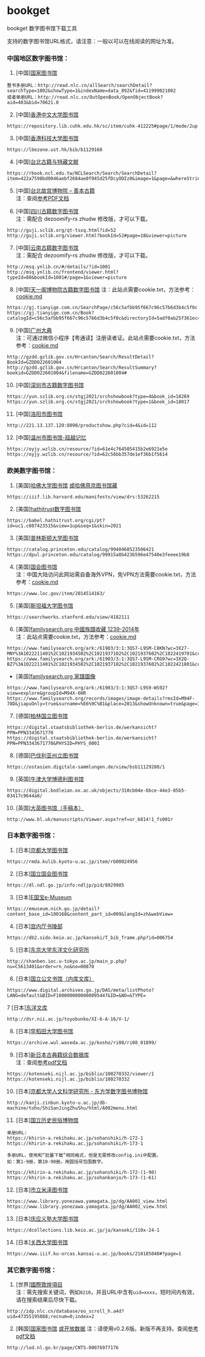# bookget
bookget 数字图书馆下载工具

支持的数字图书馆URL格式，请注意：一般以可以在线阅读的网址为准。
### 中国地区数字图书馆：
1. [中国][国家图书馆](http://read.nlc.cn/thematDataSearch/toGujiIndex)
```
整书多册URL：http://read.nlc.cn/allSearch/searchDetail?searchType=1002&showType=1&indexName=data_892&fid=411999021002
或者单册URL：http://read.nlc.cn/OutOpenBook/OpenObjectBook?aid=403&bid=70621.0
```

2. [中国][香港中文大学图书馆](https://repository.lib.cuhk.edu.hk/sc/collection)
```
https://repository.lib.cuhk.edu.hk/sc/item/cuhk-412225#page/1/mode/2up
```

3. [中国][香港科技大学图书馆](https://lbezone.ust.hk/)
```
https://lbezone.ust.hk/bib/b1129168
```

4. [中国][台北古籍与特藏文献](https://rbook.ncl.edu.tw/NCLSearch)
```
https://rbook.ncl.edu.tw/NCLSearch/Search/SearchDetail?item=422a7598bd0046aebf2684ae0f945d25fDcyODIz0&image=1&page=&whereString=&sourceWhereString=&SourceID=
```

5. [中国][台北故宫博物院 – 善本古籍 ](https://rbk-doc.npm.edu.tw/)   
   注：查阅[参考PDF文档](/doc/pdf/05.%E4%BD%BF%E7%94%A8bookget%E4%B8%8B%E8%BD%BD%E5%8F%B0%E5%8C%97%E6%95%85%E5%AE%AB%E5%8D%9A%E7%89%A9%E9%99%A2%E5%96%84%E6%9C%AC%E5%8F%A4%E7%B1%8D.pdf)

6. [中国][四川古籍数字图书馆](http://guji.sclib.org/qt-zxsk.html)   
   注：需配合 dezoomify-rs zhudw 修改版，才可以下载。
```
http://guji.sclib.org/qt-tsxq.html?id=52
http://guji.sclib.org/viewer.html?bookId=52#page=18&viewer=picture
```

7. [中国][云南古籍数字图书馆](http://msq.ynlib.cn/)   
   注：需配合 dezoomify-rs zhudw 修改版，才可以下载。
```
http://msq.ynlib.cn/#/details/?id=1001
http://msq.ynlib.cn/frontend/viewer.html?typeId=80&bookId=1001#/page=1&viewer=picture
```

8. [中国][天一阁博物院古籍数字图书馆](https://gj.tianyige.com.cn/)
   注：此站点需要cookie.txt，方法参考：[cookie.md](cookie.md)
```
https://gj.tianyige.com.cn/SearchPage/c56c5afbb95f667c96c57b6d3b4c5f0c
https://gj.tianyige.com.cn/Book?catalogId=c56c5afbb95f667c96c57b6d3b4c5f0c&directoryId=5adf0ab25f361ec4c96205023079c8b9&fascicleId=c3e3ee09cfbb2059c586207344310943
```

9. [中国][广州大典](http://gzdd.gzlib.gov.cn/Hrcanton/)   
   注：可通过微信小程序【粤通读】注册读者证。此站点需要cookie.txt，方法参考：[cookie.md](cookie.md)
```
http://gzdd.gzlib.gov.cn/Hrcanton/Search/ResultDetail?BookId=GZDD022601004
http://gzdd.gzlib.gov.cn/Hrcanton/Search/ResultSummary?bookid=GZDD022601004&filename=GZDD022601004#
```

10. [中国][深圳市古籍数字图书馆](https://yun.szlib.org.cn/stgj2021/)
```
https://yun.szlib.org.cn/stgj2021/srchshowbook?type=4&book_id=18269  
https://yun.szlib.org.cn/stgj2021/srchshowbook?type=1&book_id=18017
```

11. [中国][洛阳市图书馆](http://221.13.137.120:8090/index.php)
```
http://221.13.137.120:8090/productshow.php?cid=4&id=112
```

12. [中国][温州市图书馆-瓯越记忆](https://oyjy.wzlib.cn/pdf/)
```
https://oyjy.wzlib.cn/resource/?id=61e4c764505415b2e6921e5e
https://oyjy.wzlib.cn/resource/?id=62c56bb357de1ef36b1f5614
```

### 欧美数字图书馆：
1. [美国][哈佛大学图书馆](https://hollis.harvard.edu/) [或哈佛燕京图书馆藏](https://gj.library.sh.cn/org/harvard)   
```
https://iiif.lib.harvard.edu/manifests/view/drs:53262215
```

2. [美国][hathitrust数字图书馆](https://www.hathitrust.org/)
```
https://babel.hathitrust.org/cgi/pt?id=uc1.c087423515&view=1up&seq=1&skin=2021
```

3. [美国][普林斯顿大学图书馆](https://library.princeton.edu/)
```
https://catalog.princeton.edu/catalog/9940468523506421
https://dpul.princeton.edu/catalog/99915a8b423b596e47540e3feeee19b8
```

4. [美国][国会图书馆](https://www.loc.gov/collections/chinese-rare-books/)   
   注：中国大陆访问此网站需自备海外VPN，免VPN方法需要cookie.txt，方法参考：[cookie.md](cookie.md)
```
https://www.loc.gov/item/2014514163/
```

5. [美国][斯坦福大学图书馆](https://searchworks.stanford.edu/?f%5Baccess_facet%5D%5B%5D=Online&f%5Bbuilding_facet%5D%5B%5D=East+Asia&f%5Bformat_main_ssim%5D%5B%5D=Book&f%5Blanguage%5D%5B%5D=Chinese&utf8=%E2%9C%93)
```
https://searchworks.stanford.edu/view/4182111   
```

6. [美国][familysearch.org 中國族譜收藏 1239-2014年](https://www.familysearch.org/search/collection/1787988)   
   注：此站点需要cookie.txt，方法参考：[cookie.md](cookie.md)
```
https://www.familysearch.org/ark:/61903/3:1:3QS7-L9SM-C8KN?wc=3X27-MNY%3A1022211401%2C1021934502%2C1021937102%2C1021937602%2C1022419701&cc=1787988
https://www.familysearch.org/ark:/61903/3:1:3QS7-L9SM-CRG9?wc=3X2Q-BZ7%3A1022211401%2C1021934502%2C1021937102%2C1021937602%2C1022421801&cc=1787988
```
- [美国][familysearch.org 家譜圖像](https://www.familysearch.org/records/images/)
```
https://www.familysearch.org/ark:/61903/3:1:3QS7-L9S9-WS92?view=explore&groupId=M94X-6HR
https://www.familysearch.org/records/images/image-details?rmsId=M94F-78D&jiapuOnly=true&surname=%E6%9C%B1&place=2013&showUnknown=true&page=1&pageSize=100&imageIndex=0
```

7. [德国][柏林国立图书馆](https://digital.staatsbibliothek-berlin.de)
```
https://digital.staatsbibliothek-berlin.de/werkansicht?PPN=PPN3343671770
https://digital.staatsbibliothek-berlin.de/werkansicht?PPN=PPN3343671770&PHYSID=PHYS_0001
```

8. [德国][巴伐利亚州立图书馆](https://ostasien.digitale-sammlungen.de/)
```
https://ostasien.digitale-sammlungen.de/view/bsb11129280/1
```
9. [英国][牛津大学博德利图书馆](https://digital.bodleian.ox.ac.uk/collections/chinese-digitization-project/)
```
https://digital.bodleian.ox.ac.uk/objects/310cb04e-6bce-44e3-85b5-03417c9644a8/
```
10. [英国][大英图书馆（手稿本）](http://www.bl.uk/manuscripts/)
```
http://www.bl.uk/manuscripts/Viewer.aspx?ref=or_6814!1_fs001r
```



### 日本数字图书馆：

1. [日本][京都大学图书馆](https://rmda.kulib.kyoto-u.ac.jp/)

```
https://rmda.kulib.kyoto-u.ac.jp/item/rb00024956
```
2. [日本][国立国会图书馆](http://dl.ndl.go.jp/)
```
https://dl.ndl.go.jp/info:ndljp/pid/8929985
```
3. [日本][E国宝e-Museum]( https://emuseum.nich.go.jp/)
```
https://emuseum.nich.go.jp/detail?content_base_id=100168&content_part_id=009&langId=zh&webView=
```
4. [日本][宫内厅书陵部](https://db2.sido.keio.ac.jp/kanseki/T_bib_search.php)
```
https://db2.sido.keio.ac.jp/kanseki/T_bib_frame.php?id=006754
```
5. [日本][东京大学东洋文化研究所](http://shanben.ioc.u-tokyo.ac.jp/list.php)
```
http://shanben.ioc.u-tokyo.ac.jp/main_p.php?nu=C5613401&order=rn_no&no=00870
```

6. [日本][国立公文书馆（内库文库）](https://www.digital.archives.go.jp/)
```
https://www.digital.archives.go.jp/DAS/meta/listPhoto?LANG=default&BID=F1000000000000095447&ID=&NO=&TYPE=
```
7 [日本][东洋文库]( http://dsr.nii.ac.jp/toyobunko/index.html.ja)
```
http://dsr.nii.ac.jp/toyobunko/XI-6-A-16/V-1/
```
8. [日本][早稻田大学图书馆](https://www.wul.waseda.ac.jp/kotenseki/search.php)
```
https://archive.wul.waseda.ac.jp/kosho/ri08/ri08_01899/
```
9. [日本][新日本古典籍综合数据库](https://kotenseki.nijl.ac.jp/)   
   注：查阅[参考pdf文档](/doc/pdf/04.%E4%BD%BF%E7%94%A8bookget%E4%B8%8B%E8%BD%BD%E6%96%B0%E6%97%A5%E6%9C%AC%E5%8F%A4%E5%85%B8%E5%9B%BE%E4%B9%A6.pdf)
```
https://kotenseki.nijl.ac.jp/biblio/100270332/viewer/1
https://kotenseki.nijl.ac.jp/biblio/100270332
```

10. [日本][京都大学人文科学研究所 - 东方学数字图书博物馆](http://kanji.zinbun.kyoto-u.ac.jp/db-machine/toho/html/top.html)
```
http://kanji.zinbun.kyoto-u.ac.jp/db-machine/toho/ShiSanJingZhuShu/html/A002menu.html
```

11. [日本][国立历史民俗博物馆](https://khirin-a.rekihaku.ac.jp/)
```
单册URL:
https://khirin-a.rekihaku.ac.jp/sohanshiki/h-172-1
https://khirin-a.rekihaku.ac.jp/sohanshiki/h-173-1

多册URL，使用和“批量下载”相同格式，但是无需修改config.ini中配置。
如：第1-9册，第10-90册。用圆括号包围数字。   

https://khirin-a.rekihaku.ac.jp/sohanshiki/h-172-(1-90)
https://khirin-a.rekihaku.ac.jp/sohankanjo/h-173-(1-61)
```
12. [日本][市立米泽图书馆](https://www.library.yonezawa.yamagata.jp/dg/zen.html)
```
https://www.library.yonezawa.yamagata.jp/dg/AA001_view.html
https://www.library.yonezawa.yamagata.jp/dg/AA002_view.html
```
13. [日本][庆应义塾大学图书馆](https://dcollections.lib.keio.ac.jp/ja/kanseki)
```
https://dcollections.lib.keio.ac.jp/ja/kanseki/110x-24-1
```
14. [日本][关西大学图书馆](https://www.iiif.ku-orcas.kansai-u.ac.jp/books)
```
https://www.iiif.ku-orcas.kansai-u.ac.jp/books/210185040#?page=1
```


### 其它数字图书馆：
1. [世界][國際敦煌項目](http://idp.nlc.cn/)   
   注：需先搜索关键词，例如`8210`，并且URL中含有`uid=xxxx`，短时间内有效，请在搜索结果后尽快下载。
```
http://idp.nlc.cn/database/oo_scroll_h.a4d?uid=47355195088;recnum=0;index=2
```
2.  [韩国][国家图书馆](https://www.dlibrary.go.kr/) [或开放数据](https://lod.nl.go.kr/)
   注：请使用v0.2.6版。新版不再支持。查阅[参考pdf文档](/doc/pdf/03.%E4%BD%BF%E7%94%A8bookget%E4%B8%8B%E8%BD%BD%E9%9F%A9%E5%9B%BD%E5%9B%BE%E4%B9%A6%E9%A6%86%E5%9B%BE%E4%B9%A6.pdf)
```
http://lod.nl.go.kr/page/CNTS-00076977176
```


